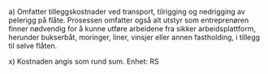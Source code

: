 a) Omfatter tilleggskostnader ved transport, tilrigging og nedrigging av pelerigg på flåte. Prosessen omfatter også alt utstyr som entreprenøren finner nødvendig for å kunne utføre arbeidene fra sikker arbeidsplattform, herunder bukserbåt, moringer, liner, vinsjer eller annen fastholding, i tillegg til selve flåten.

x) Kostnaden angis som rund sum. Enhet: RS

